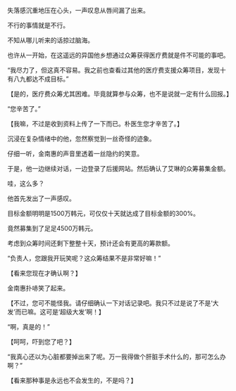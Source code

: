 失落感沉重地压在心头，一声叹息从唇间漏了出来。

不行的事情就是不行。

不知从哪儿听来的话掠过脑海。

也许从一开始，在这遥远的异国他乡想通过众筹获得医疗费就是件不可能的事吧。

“我尽力了，但这真不容易。我之前也查看过其他的医疗费支援众筹项目，发现十有八九都达不成目标。”

【是的，医疗费众筹尤其困难。毕竟就算参与众筹，也不是说就一定有什么回报。】

“您辛苦了。”

【我嘛，不过是收到资料上传了一下而已。朴医生您才辛苦了。】

沉浸在复杂情绪中的他，忽然察觉到一丝奇怪的迹象。

仔细一听，金南惠的声音里透着一丝隐约的笑意。

于是，他一边继续对话，一边登录了后援网站。然后确认了艾琳的众筹募集金额。

哇，这么多？

他首先发出了一声感叹。

目标金额明明是1500万韩元，可仅仅十天就达成了目标金额的300%。

竟然募集到了足足4500万韩元。

考虑到众筹时间还剩下整整十天，预计还会有更高的筹款额。

“负责人，您跟我开玩笑呢？这众筹结果不是非常好嘛！”

【看来您现在才确认啊？】

金南惠扑哧笑了起来。

【不过，您可不能怪我。请仔细确认一下对话记录吧。我只不过是说了不是‘大发’而已嘛。这可是‘超级大发’啊！】

“啊，真是的！”

【呵呵，吓到您了吧？】

“我真心还以为心脏都要掉出来了呢。万一我得做个肝脏手术什么的，那可怎么办啊？”

【看来那种事是永远也不会发生的，不是吗？】